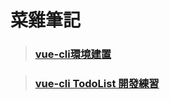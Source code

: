 # 菜雞筆記

> ### [vue-cli環境建置](../Ryin/vue-cli_creat/vue-cli_creat.md)

> ### [vue-cli TodoList 開發練習](../Ryin/Todo_note/todo_note.md)
